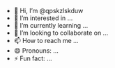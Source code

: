 - 👋 Hi, I’m @qpskzlskduw
- 👀 I’m interested in ...
- 🌱 I’m currently learning ...
- 💞️ I’m looking to collaborate on ...
- 📫 How to reach me ...
- 😄 Pronouns: ...
- ⚡ Fun fact: ...

<!---
qpskzlskduw/qpskzlskduw is a ✨ special ✨ repository because its `README.md` (this file) appears on your GitHub profile.
You can click the Preview link to take a look at your changes.
--->
